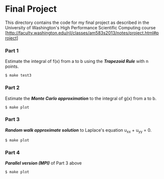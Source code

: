 # Final Project

This directory contains the code for my final project as described in the University of Washington's High Performance Scientific Computing course [http://faculty.washington.edu/rjl/classes/am583s2013/notes/project.html#project]

### Part 1
Estimate the integral of f(x) from a to b using the **_Trapezoid Rule_** with n points.
```
$ make test3
```

### Part 2
Estimate the  **_Monte Carlo approximation_** to the integral of g(x) from a to b.
```
$ make plot
```

### Part 3
**_Random walk approximate solution_** to Laplace's equation u<sub>xx</sub> + u<sub>yy</sub> = 0.
```
$ make plot
```

### Part 4
**_Parallel version (MPI)_** of Part 3 above
```
$ make plot
```


 
